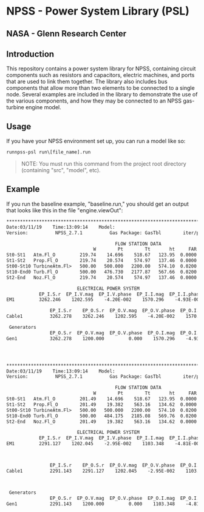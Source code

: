 # NPSS - Power System Library (PSL)

## NASA - Glenn Research Center

## Introduction

This repository contains a power system library for NPSS, containing circuit
components such as resistors and capacitors, electric machines, and ports that
are used to link them together.
The library also includes bus components that allow more than two elements to be
connected to a single node.
Several examples are included in the library to demonstrate the use of the
various components, and how they may be connected to an NPSS gas-turbine engine
model.

## Usage

If you have your NPSS environment set up, you can run a model like so:

```bat
runnpss-psl run\[file_name].run
```

> NOTE: You must run this command from the project root
directory (containing "src", "model", etc).

## Example

If you run the baseline example, "baseline.run," you should get an output that
looks like this in the file "engine.viewOut":

```txt
************************************************************************************************************************************
Date:03/11/19    Time:13:09:14    Model:                                                                    converge = 1   CASE:   0
Version:          NPSS_2.7.1          Gas Package: GasTbl        iter/pass/Jacb/Broy= 33/ 39/ 2/30        Run by:             jcsank

                                        FLOW STATION DATA
                                W        Pt        Tt       ht     FAR       Wc        Ps        Ts      rhos     Aphy      MN      gamt
St0-St1   Atm.Fl_O         219.74    14.696    518.67   123.95  0.0000   219.74     0.000      0.00  0.000000      0.0  0.0000   1.40052
St1-St2   Prop.Fl_O        219.74    20.574    574.97   137.46  0.0000   165.25     0.000      0.00  0.000000      0.0  0.0000   1.39944
St00-St10 TurbineAtm.Fl>   500.00   500.000   2200.00   574.10  0.0200    30.27     0.000      0.00  0.000000      0.0  0.0000   1.30774
St10-End0 Turb.Fl_O        500.00   476.730   2177.87   567.66  0.0200    31.58     0.000      0.00  0.000000      0.0  0.0000   1.30837
St2-End   Noz.Fl_O         219.74    20.574    574.97   137.46  0.0000   165.25    14.000    515.05  0.073366    508.3  0.7625   1.39944

                          ELECTRICAL POWER SYSTEM
            EP_I.S.r  EP_I.V.mag  EP_I.V.phase  EP_I.I.mag  EP_I.I.phase        Mass      Loss_r      Loss_j
EM1         3262.246    1202.595    -4.20E-002    1570.296    -4.93E-001     240.904     135.927    1579.978

                EP_I.S.r    EP_O.S.r  EP_O.V.mag  EP_O.V.phase  EP_O.I.mag  EP_O.I.phase        Mass      Loss_r      Loss_j
Cable1          3262.278    3262.246    1202.595    -4.20E-002    1570.296    -4.93E-001     785.510       0.000       0.000

 Generators
                EP_O.S.r  EP_O.V.mag  EP_O.V.phase  EP_O.I.mag  EP_O.I.phase        Mass      Loss_r      Loss_j
Gen1            3262.278    1200.000         0.000    1570.296    -4.93E-001     250.944     135.928       0.000




************************************************************************************************************************************
Date:03/11/19    Time:13:09:14    Model:                                                                    converge = 1   CASE:   0
Version:          NPSS_2.7.1          Gas Package: GasTbl        iter/pass/Jacb/Broy= 18/ 36/ 3/14        Run by:             jcsank

                                        FLOW STATION DATA
                                W        Pt        Tt       ht     FAR       Wc        Ps        Ts      rhos     Aphy      MN      gamt
St0-St1   Atm.Fl_O         201.49    14.696    518.67   123.95  0.0000   201.48     0.000      0.00  0.000000      0.0  0.0000   1.40052
St1-St2   Prop.Fl_O        201.49    19.382    563.16   134.62  0.0000   159.19     0.000      0.00  0.000000      0.0  0.0000   1.39966
St00-St10 TurbineAtm.Fl>   500.00   500.000   2200.00   574.10  0.0200    30.27     0.000      0.00  0.000000      0.0  0.0000   1.30774
St10-End0 Turb.Fl_O        500.00   484.175   2185.08   569.76  0.0200    31.15     0.000      0.00  0.000000      0.0  0.0000   1.30816
St2-End   Noz.Fl_O         201.49    19.382    563.16   134.62  0.0000   159.19    14.000    513.14  0.073639    508.3  0.6978   1.39966

                          ELECTRICAL POWER SYSTEM
            EP_I.S.r  EP_I.V.mag  EP_I.V.phase  EP_I.I.mag  EP_I.I.phase        Mass      Loss_r      Loss_j
EM1         2291.127    1202.045    -2.95E-002    1103.348    -4.81E-001     240.904      67.107    1109.643



                EP_I.S.r    EP_O.S.r  EP_O.V.mag  EP_O.V.phase  EP_O.I.mag  EP_O.I.phase        Mass      Loss_r      Loss_j
Cable1          2291.143    2291.127    1202.045    -2.95E-002    1103.348    -4.81E-001     785.510       0.000       0.000



 Generators
                EP_O.S.r  EP_O.V.mag  EP_O.V.phase  EP_O.I.mag  EP_O.I.phase        Mass      Loss_r      Loss_j
Gen1            2291.143    1200.000         0.000    1103.348    -4.81E-001     250.944       0.000       0.000
```
